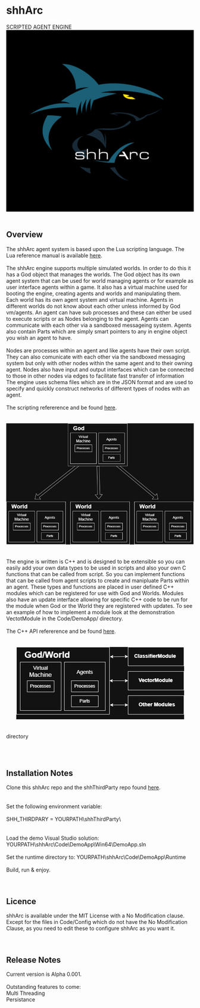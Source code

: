 # shhArc
SCRIPTED AGENT ENGINE
<img src="images/logo.jpg" alt="Logo" width="1000">
<br><br>
<h2>Overview</h2>
The shhArc agent system is based upon the Lua scripting language. The Lua reference manual is available 
<a href="http://www.lua.org/manual/5.4/">here</a>.<br><br>
The shhArc engine supports multiple simulated worlds. 
In order to do this it has a God object that manages the worlds. 
The God object has its own agent system that can be used for world managing agents or for example as user interface agents within a game. 
It also has a virtual machine used for booting the engine, creating agents and worlds and manipulating them. 
Each world has its own agent system and virtual machine. Agents in different worlds do not know about each other unless informed by God vm/agents.
An agent can have sub processes and these can either be used to execute scripts or as Nodes belonging to the agent.
Agents can communicate with each other via a sandboxed messageing system. Agents also contain Parts which are simply smart pointers to any in engine object you wish an agent to have.
<br><br>
Nodes are processes within an agent and like agents have their own script. They can also comunicate with each other via the sandboxed messaging system but only with other nodes within the same agent and to their owning agent. Nodes also have input and output interfaces which can be connected to those in other nodes via edges to facilitate fast transfer of information The engine uses schema files which are in the JSON format and
are used to specify and quickly construct networks of different types of nodes with an agent.<br><br>
The scripting refererence and be found  <a href="https://github.com/shhArc/shhArc/blob/main/Docs/ScriptingReference/">here</a>.
<br><br><br><center><img src="images/intro.jpg"/></center>
<br><br>
The engine is written is C++ and is designed to be extensible so you can easily add your own data types to be used in scripts and also
your own C functions that can be called from script. So you can implement functions that can be called from agent scripts to create and manipluate Parts within an agent. 
These types and functions are placed in user defined C++ modules which can be registered for use with God and Worlds. Modules also have an update interface allowing for
specific C++ code to be run for the module when God or the World they are registered with updates.
To see an example of how to implement a module look at the demonstration VectotModule in the Code/DemoApp/ directory.<br><br>
The C++ API refererence and be found  <a href="https://github.com/shhArc/shhArc/blob/main/Docs/ApiReference/">here</a>.
<br><br><br><center><img src="images/modules.jpg"/></center>
<br><br>directory

<br><br>
<h2>Installation Notes</h2>
Clone this shhArc repo and the shhThirdParty repo found <a href="https://github.com/shhArc/shhThirdParty">here</a>.
<br><br><br>
Set the following environment variable:<br><br>
SHH_THIRDPARY = YOURPATH\shhThirdParty\<br>
<br><br>
Load the demo Visual Studio solution: YOURPATH\shhArc\Code\DemoApp\Win64\DemoApp.sln<br><br>
Set the runtime directory to: YOURPATH\shhArc\Code\DemoApp\Runtime<br><br>
Build, run & enjoy.
<br><br><br>
<h2>Licence</h2>
shhArc is available under the MIT License with a No Modification clause. Except for the files in Code/Config which do not have the No Modification Clause, as you need to edit these to configure shhArc as you want it.
<br><br><br>
<h2>Release Notes</h2>
Current version is Alpha 0.001.<br><br>
Outstanding features to come:<br>
Multi Threading<br>
Persistance<br>
<!--
**shhArc/shhArc** is a ✨ _special_ ✨ repository because its `README.md` (this file) appears on your GitHub profile.

Here are some ideas to get you started:

- 🔭 I’m currently working on ...
- 🌱 I’m currently learning ...
- 👯 I’m looking to collaborate on ...
- 🤔 I’m looking for help with ...
- 💬 Ask me about ...
- 📫 How to reach me: ...
- 😄 Pronouns: ...
- ⚡ Fun fact: ...
-->
